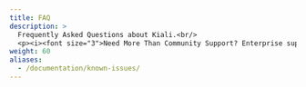 ```yaml
---
title: FAQ
description: >
  Frequently Asked Questions about Kiali.<br/>
  <p><i><font size="3">Need More Than Community Support? Enterprise support is <a href="https://www.redhat.com/en/technologies/cloud-computing/openshift/what-is-openshift-service-mesh">provided by Red Hat.</a></font></i></p>
weight: 60
aliases:
  - /documentation/known-issues/
---
```


